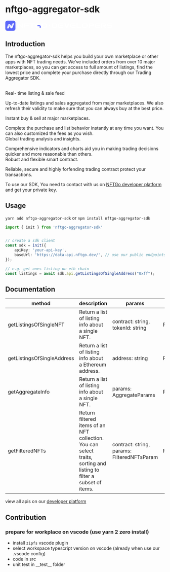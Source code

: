 # nftgo-aggregator-sdk

<svg width="339" height="32" viewBox="0 0 339 32" fill="none" xmlns="http://www.w3.org/2000/svg"><path d="M25.57 32H6.42998C2.89148 32 0 29.1049 0 25.57V6.42998C0 2.89148 2.89148 0 6.42998 0H25.57C29.1049 0 32 2.89148 32 6.42998V25.57C32 29.1049 29.1049 32 25.57 32Z" fill="#5A66F9"></path><path d="M19.766 10.5498C19.543 10.6265 19.6271 10.8897 19.861 10.8861L21.071 10.8605L18.6511 17.349L16.3664 13.1488C15.6207 11.778 14.2755 10.9226 12.7584 10.813H12.0822H12.0785C10.291 10.9482 8.79592 12.0778 8.18545 13.7629L4.45687 24.0019C4.43128 24.0714 4.48246 24.1445 4.55557 24.1445H10.1375C10.1813 24.1445 10.2216 24.1152 10.2362 24.075L12.5793 17.6268L14.853 21.8086C15.7048 23.3768 17.3424 24.2761 19.119 24.1481C20.8992 24.0238 22.3943 22.9089 23.023 21.2347L26.9088 10.813L27.9287 7.96902C27.9579 7.88494 27.8775 7.80452 27.7934 7.83376L19.766 10.5498Z" fill="white"></path><path opacity="0.3" d="M8.18125 13.7593L4.45632 24.0019C4.43073 24.0714 4.48191 24.1445 4.55502 24.1445H10.1369C10.1808 24.1445 10.221 24.1152 10.2356 24.075L12.5788 17.6268L14.8525 21.8086C15.5982 23.1794 16.9398 24.0385 18.4568 24.1481H19.1221L12.078 10.813C10.2868 10.9446 8.79537 12.0741 8.18125 13.7593Z" fill="#5A66F9"></path><path d="M9.94338 17.0786L7.35165 24.0058C7.32606 24.0752 7.37724 24.1483 7.45034 24.1483H10.1408C10.1846 24.1483 10.2248 24.1191 10.2395 24.0789L12.5826 17.6306L12.1111 16.8959C11.6249 16.1319 10.2797 16.2379 9.94338 17.0786Z" fill="white"></path><path opacity="0.3" d="M21.293 17.912L23.8774 11.1494C23.9322 11.0105 23.8262 10.8606 23.68 10.8606H21.07L18.6501 17.3637L19.1216 18.0984C19.6115 18.8588 20.9567 18.7528 21.293 17.912Z" fill="#5A66F9"></path><path d="M53.9006 18.9993L44.6193 10.0271C43.8922 9.32276 42.748 9.07855 41.7108 9.4077C40.6736 9.73686 40 10.5509 40 11.4853V22.7333H43.3076V13.0001L52.589 21.9724C53.1022 22.4679 53.8222 22.7369 54.5636 22.7369C54.8737 22.7369 55.1909 22.6909 55.4974 22.5918C56.5346 22.2626 57.2082 21.4485 57.2082 20.5142V9.41478H53.9006V18.9993Z" fill="white"></path><path fill-rule="evenodd" clip-rule="evenodd" d="M59 22.1805V12.5181C59 10.5785 60.8748 9 63.1773 9H74.3121V11.7855H63.1773C62.7068 11.7855 62.3076 12.1217 62.3076 12.5181V22.1805H59ZM63.5981 14.3231H74.3122V17.1086H63.5981V14.3231Z" fill="white"></path><path d="M76.5205 12.0486H83.0966V22.4472H86.4042V12.0486H92.9803V9.26318H76.5205V12.0486Z" fill="white"></path><path d="M98.2879 17.3187V14.5722C98.2879 13.1812 99.6316 12.0486 101.282 12.0486H111.037V9.26318H101.282C97.8067 9.26318 94.9802 11.6452 94.9802 14.5722V17.3187C94.9802 20.2458 97.8067 22.6277 101.282 22.6277H107.355V19.8423H101.282C99.6316 19.8387 98.2879 18.7097 98.2879 17.3187Z" fill="white"></path><path d="M107.776 14.551H101.624V17.3365H107.776C108.243 17.3365 108.635 17.5842 108.635 17.878V22.4438H111.942V17.878C111.942 16.0411 110.075 14.551 107.776 14.551Z" fill="#5A66F9"></path><path d="M124.813 9.26318H120.707C116.976 9.26318 113.942 11.8221 113.942 14.9651V16.8091C113.942 19.952 116.976 22.5109 120.707 22.5109H124.813C128.545 22.5109 131.578 19.952 131.578 16.8091V14.9651C131.578 11.8186 128.545 9.26318 124.813 9.26318ZM128.274 16.8091C128.274 18.4159 126.724 19.7255 124.817 19.7255H120.711C118.804 19.7255 117.254 18.4195 117.254 16.8091V14.9651C117.254 13.3582 118.804 12.0486 120.711 12.0486H124.817C126.724 12.0486 128.274 13.3547 128.274 14.9651V16.8091Z" fill="white"></path><circle cx="139.578" cy="16" r="2" fill="white"></circle><path fill-rule="evenodd" clip-rule="evenodd" d="M160.762 14.3509V17.1191C160.762 18.521 159.477 19.659 157.9 19.6626H151.669C151.117 19.6626 150.669 19.2148 150.669 18.6626L150.669 12.8074C150.669 12.2552 151.117 11.8074 151.669 11.8074H157.9C159.477 11.8074 160.762 12.949 160.762 14.3509ZM150.241 9H157.9C161.222 9 163.923 11.4008 163.923 14.3509V17.1191C163.923 20.0692 161.222 22.47 157.9 22.47H149.681H149.578C148.474 22.47 147.578 21.5746 147.578 20.47V11C147.578 9.89543 148.474 9 149.578 9H149.677H150.241Z" fill="white"></path><path fill-rule="evenodd" clip-rule="evenodd" d="M166.923 12.5954V18.167V18.8746C166.923 20.8568 168.924 22.47 171.382 22.47H183.267V19.6234H171.382C170.88 19.6234 170.454 19.2797 170.454 18.8746V18.167V12.5954C170.454 12.1903 170.88 11.8466 171.382 11.8466H183.267V9H171.382C168.988 9 167.027 10.5309 166.927 12.4424H166.923V12.5954ZM171.831 14.4401H183.268V17.2867H171.831V14.4401Z" fill="white"></path><path d="M194.454 19.3335L198.406 9H202.612L196.825 22.47H192.026L186.267 9H190.502L194.454 19.3335Z" fill="white"></path><path fill-rule="evenodd" clip-rule="evenodd" d="M205.612 12.5954V18.167V18.8746C205.612 20.8568 207.613 22.47 210.071 22.47H221.956V19.6234H210.071C209.569 19.6234 209.143 19.2797 209.143 18.8746V18.167V12.5954C209.143 12.1903 209.569 11.8466 210.071 11.8466H221.956V9H210.071C207.677 9 205.716 10.5309 205.616 12.4424H205.612V12.5954ZM210.52 14.4401H221.957V17.2867H210.52V14.4401Z" fill="white"></path><path d="M224.957 8.99997V19.6241V22.47H239V19.5H228.5V8.99997H224.957Z" fill="white"></path><path d="M253.514 9H249.165C245.213 9 242 11.6019 242 14.7975V16.6725C242 19.8681 245.213 22.47 249.165 22.47H253.514C257.467 22.47 260.68 19.8681 260.68 16.6725V14.7975C260.68 11.5983 257.467 9 253.514 9ZM257.18 16.6725C257.18 18.3063 255.538 19.6378 253.518 19.6378H249.169C247.149 19.6378 245.507 18.3099 245.507 16.6725V14.7975C245.507 13.1637 247.149 11.8322 249.169 11.8322H253.518C255.538 11.8322 257.18 13.1601 257.18 14.7975V16.6725Z" fill="white"></path><path d="M267.121 9C265.22 9 263.68 10.5077 263.68 12.3675V22.47H267.121V12.8413C267.121 12.289 267.568 11.8413 268.121 11.8413L272.282 11.8413H275.293C276.005 11.8413 276.583 12.6961 276.583 13.3935C276.583 14.091 276.005 14.8931 275.293 14.8931L271.852 14.9095H268.981C268.428 14.9095 267.981 15.3572 267.981 15.9095V17.2523C267.981 17.8045 268.428 18.2522 268.981 18.2523L275.56 18.2534C278.049 18.1177 280.024 15.863 280.024 13.3935C280.024 10.8363 277.906 9 275.293 9H274.863H272.282H267.121Z" fill="white"></path><path fill-rule="evenodd" clip-rule="evenodd" d="M283.024 12.5954V18.167V18.8746C283.024 20.8568 285.025 22.47 287.483 22.47H299.369V19.6234H287.483C286.981 19.6234 286.555 19.2797 286.555 18.8746V18.167V12.5954C286.555 12.1903 286.981 11.8466 287.483 11.8466H299.369V9H287.483C285.089 9 283.128 10.5309 283.028 12.4424H283.024V12.5954ZM287.932 14.4401H299.369V17.2867H287.932V14.4401Z" fill="white"></path><path d="M305.81 9C303.909 9 302.369 10.5059 302.369 12.3634V22.4537H305.81V12.8413C305.81 12.289 306.257 11.8413 306.81 11.8413L310.971 11.8413H313.982C314.695 11.8413 315.238 12.7145 315.238 13.4111C315.238 14.1077 314.695 14.886 313.982 14.886L310.541 14.9023H309.124C308.227 14.9023 307.784 15.9908 308.425 16.6174L314.412 22.47L318.572 22.4671L314.249 18.2421C316.738 18.1066 318.679 15.8775 318.679 13.4111C318.679 10.8569 316.595 9 313.982 9H313.552H310.971H305.81Z" fill="white"></path><path fill-rule="evenodd" clip-rule="evenodd" d="M327.255 9C324.176 9 321.679 9.78202 321.679 13.071C321.679 16.2207 324.176 17.142 327.255 17.142H329.708V17.1453H333.283C334.231 17.1453 335 17.7066 335 18.399C335 19.0914 334.231 19.6527 333.283 19.6527H323V22.47H332.443C335.523 22.47 338.019 22 338.019 18.399C338 15 335.523 14.328 332.443 14.328H329.99V14.3247H326.717C325.769 14.3247 325 13.7634 325 13.071C325 12.3786 325.769 11.8173 326.717 11.8173H337V9H327.255Z" fill="white"></path></svg>


## Introduction

<!-- Introduction -->

The nftgo-aggregator-sdk  helps you build your own marketplace or other apps with NFT trading needs. We’ve included orders from over 10 major marketplaces, so you can get access to full amount of listings, find the lowest price and complete your purchase directly through our Trading Aggregator SDK.  

<br>Real- time listing & sale feed<br>

Up-to-date listings and sales aggregated from major marketplaces. We also refresh their validity to make sure that you can always buy at the best price.  

Instant buy & sell at major marketplaces. 

Complete the purchase and list behavior instantly at any time you want. You can also customized the fees as you wish.  
Global trading analysis and insights. 

Comprehensive indicators and charts aid you in making trading decisions quicker and more reasonable than others.  
Robust and flexible smart contract. 

Reliable, secure and highly forfending trading contract protect your transactions.

To use our SDK, You need to contact with us on [NFTGo developer platform](https://developer.nftgo.io/)  and get your private key.

## Usage

`yarn add nftgo-aggregator-sdk` or `npm install nftgo-aggregator-sdk`

```ts
import { init } from 'nftgo-aggregator-sdk'


// create a sdk client
const sdk = init({
    apiKey: 'your-api-key',
    baseUrl: 'https://data-api.nftgo.dev/', // use our public endpoints
});

// e.g. get ones listing on eth chain
const listings = await sdk.api.getListingsOfSingleAddress("0xff");

```

## Documentation

| method | description | params | response |
| ------ | ------ | ------ | ----- |
| getListingsOfSingleNFT | Return a list of listing info about a single NFT. | contract: string, tokenId: string | Promise\<SingleNFTListingsResponse\> |
| getListingsOfSingleAddress | Return a list of listing info about a Ethereum address. | address: string | Promise\<SingleAddressListingsResponse\> |
| getAggregateInfo | Return a list of listing info about a single NFT. | params: AggregateParams | Promise\<AggregateResponse\> |
| getFilteredNFTs | Return filtered items of an NFT collection. You can select traits, sorting and listing to filter a subset of items. | contract: string, params: FilteredNFTsParam | Promise\<FilteredNFTsResponse\> |


view all apis on our [developer platform](https://docs.nftgo.io/)


## Contribution

### prepare for workplace on vscode (use yarn 2 zero install)

- install `zipfs` vscode plugin
- select workspace typescript version on vscode (already when use our .vscode config)
- code in src
- unit test in \_\_test\_\_ folder
